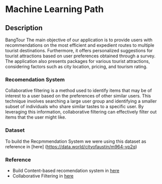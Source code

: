 # Machine Learning Path

## Description
BangTour
The main objective of our application is to provide users with recommendations on the most efficient and expedient routes to multiple tourist destinations. Furthermore, it offers personalized suggestions for tourist attractions based on user preferences obtained through a survey. The application also presents packages for various tourist attractions, considering factors such as city location, pricing, and tourism rating.

### Recomendation System
Collaborative filtering is a method used to identify items that may be of interest to a user based on the preferences of other similar users. This technique involves searching a large user group and identifying a smaller subset of individuals who share similar tastes to a specific user. By leveraging this information, collaborative filtering can effectively filter out items that the user might like.

### Dataset
To build the Recpmmendation System we were using this dataset as reference in [here] (https://data.world/cityofaustin/m964-vp2q) 

### Reference
* Build Content-based recomendation system in [here](https://www.kdnuggets.com/2020/07/building-content-based-book-recommendation-engine.html)
* Collaborative Filtering in [here](https://gilberttanner.com/blog/building-a-book-recommendation-system-usingkeras)
